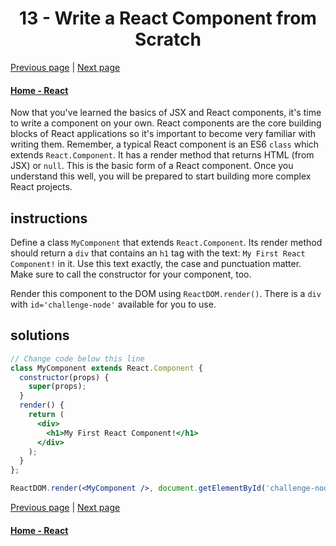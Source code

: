 # <center>13 - Write a React Component from Scratch</center>

[Previous page](12-render-a-class-component-to-the-dom.md) | [Next page](14-pass-props-to-a-stateless-functional-component.md)

#### [Home - React](./README.md)


Now that you've learned the basics of JSX and React components, it's time to write a component on your own. React components are the core building blocks of React applications so it's important to become very familiar with writing them. Remember, a typical React component is an ES6 `class` which extends `React.Component`. It has a render method that returns HTML (from JSX) or `null`. This is the basic form of a React component. Once you understand this well, you will be prepared to start building more complex React projects.

## instructions 

Define a class `MyComponent` that extends `React.Component`. Its render method should return a `div` that contains an `h1` tag with the text: `My First React Component!` in it. Use this text exactly, the case and punctuation matter. Make sure to call the constructor for your component, too.

Render this component to the DOM using `ReactDOM.render()`. There is a `div` with `id='challenge-node'` available for you to use.

## solutions 

```jsx
// Change code below this line
class MyComponent extends React.Component {
  constructor(props) {
    super(props);
  }
  render() {
    return (
      <div>
        <h1>My First React Component!</h1>
      </div>
    );
  }
};

ReactDOM.render(<MyComponent />, document.getElementById('challenge-node'));
```

[Previous page](12-render-a-class-component-to-the-dom.md) | [Next page](14-pass-props-to-a-stateless-functional-component.md)

#### [Home - React](./README.md)